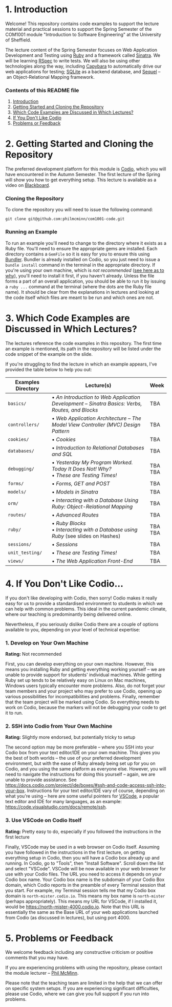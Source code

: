 # 1. Introduction

Welcome! This repository contains code examples to support the lecture material
and practical sessions to support the Spring Semester of the COM1001 module
"Introduction to Software Engineering" at the University of Sheffield.

The lecture content of the Spring Semester focuses on Web Application
Development and Testing using [Ruby](https://www.ruby-lang.org/) and a framework
called [Sinatra](http://sinatrarb.com/). We will be learning
[RSpec](https://rspec.info/) to write tests. We will also be using other
technologies along the way, including
[Capybara](https://teamcapybara.github.io/capybara/) to automatically drive our
web applications for testing; [SQLite](https://www.sqlite.org/) as a backend
database, and [Sequel](https://sequel.jeremyevans.net/) – an Object-Relational
Mapping framework.

### Contents of this README file

1. [Introduction](#1-introduction)
2. [Getting Started and Cloning the Repository](#2-getting-started-and-cloning-the-repository)
3. [Which Code Examples are Discussed in Which Lectures?](#3-which-examples-are-discussed-in-which-lectures)
4. [If You Don't Like Codio](#4-if-you-dont-like-codio)
5. [Problems or Feedback](#5-problems-or-feedback)


# 2. Getting Started and Cloning the Repository

The preferred development platform for this module is
[Codio](https://www.codio.com/), which you will have encountered in the Autumn
Semester. The first lecture of the Spring will show you how to get everything
setup. This lecture is available as a video on
[Blackboard](https://vle.shef.ac.uk).

### Cloning the Repository

To clone the repository you will need to issue the following command:

``git clone git@github.com:philmcminn/com1001-code.git``

### Running an Example

To run an example you'll need to change to the directory where it exists as a
Ruby file. You'll need to ensure the appropriate gems are installed. Each
directory contains a ``GemFile`` so it is easy for you to ensure this using
[Bundler](https://bundler.io). Bundler is already installed on Codio, so you
just need to issue a ``bundle install`` command in the terminal in the
appropriate directory. If you're using your own machine, which is _not
recommended_ ([see here as to why](#1-develop-on-your-own-machine)), you'll need
to install it first, if you haven't already. Unless the file forms a part of an
overall application, you should be able to run it by issuing a ``ruby ...``
command at the terminal (where the dots are the Ruby file name). It should be
clear from the explanations in lectures and looking at the code itself which
files are meant to be run and which ones are not.

# 3. Which Code Examples are Discussed in Which Lectures?

The lectures reference the code examples in this repository. The first time an
example is mentioned, its path in the repository will be listed under the code
snippet of the example on the slide. 

If you're struggling to find the lecture in which an example appears, I've provided the
table below to help you out:

| Examples Directory  | Lecture(s)                                                                                                 | Week          |
| ------------------- | -----------------------------------------------------------------------------------------------------------| ------------- |
| ``basics/``         | &bullet; _An Introduction to Web Application Development – Sinatra Basics: Verbs, Routes, and Blocks_      | TBA           |
| ``controllers/``    | &bullet; _Web Application Architecture – The Model View Controller (MVC) Design Pattern_                   | TBA           |
| ``cookies/``        | &bullet; _Cookies_                                                                                         | TBA           |
| ``databases/``      | &bullet; _Introduction to Relational Databases and SQL_                                                    | TBA           |
| ``debugging/``      | &bullet; _Yesterday My Program Worked. Today It Does Not! Why?_ <br /> &bullet; _These are Testing Times!_ | TBA <br/> TBA |
| ``forms/``          | &bullet; _Forms, GET and POST_                                                                             | TBA           |
| ``models/``         | &bullet; _Models in Sinatra_                                                                               | TBA           |
| ``orm/``            | &bullet; _Interacting with a Database Using Ruby: Object-Relational Mapping_                               | TBA           |
| ``routes/``         | &bullet; _Advanced Routes_                                                                                 | TBA           |
| ``ruby/``           | &bullet; _Ruby Blocks_ <br /> &bullet; _Interacting with a Database using Ruby_ (see slides on Hashes)     | TBA <br/> TBA |
| ``sessions/``       | &bullet; _Sessions_                                                                                        | TBA           |
| ``unit_testing/``   | &bullet; _These are Testing Times!_                                                                        | TBA           |
| ``views/``          | &bullet; _The Web Application Front-End_                                                                   | TBA           |

# 4. If You Don't Like Codio...

If you don't like developing with Codio, then sorry! Codio makes it really easy
for us to provide a standardised environment to students in which we can help
with common problems. This ideal in the current pandemic climate, where our
teaching is predominantly being delivered online. 

Nevertheless, if you seriously dislike Codio there are a couple of options
available to you, depending on your level of technical expertise:

### 1. Develop on Your Own Machine

**Rating:** Not recommended

First, you can develop everything on your own machine. However, this means you
installing Ruby and getting everything working yourself – we are unable to
provide support for students' individual machines. While getting Ruby set up
tends to be relatively easy on Linux on Mac machines, Windows users typically
encounter more problems. Also, do not forget your team members and your project
who may prefer to use Codio, opening up various possibilities for
incompatibilities and problems. Finally, remember that the team project will be
marked using Codio. So everything needs to work on Codio, because the markers
will not be debugging your code to get it to run.

### 2. SSH into Codio from Your Own Machine

**Rating:** Slightly more endorsed, but potentially tricky to setup

The second option may be more preferable – where you SSH into your Codio box
from your text editor/IDE on your own machine. This gives you the best of both
worlds – the use of your preferred development environment, but with the ease of
Ruby already being set up for you on Codio, and you using the same platform as
everyone else. However, you will need to navigate the instructions for doing
this yourself – again, we are unable to provide assistance. See
https://docs.codio.com/project/ide/boxes/#ssh-and-code-access-ssh-into-your-box.
Instructions for your text editor/IDE vary of course, depending on what you're
using – here are some useful pointers for
[VSCode](https://code.visualstudio.com), a popular text editor and IDE for many
languages, as an example: https://code.visualstudio.com/docs/remote/ssh.

### 3. Use VSCode on Codio Itself

**Rating:** Pretty easy to do, especially if you followed the instructions in
the first lecture

Finally, VSCode may be used in a web browser on Codio itself. Assuming you have
followed in the instructions in the first lecture, on getting everything setup
in Codio, then you will have a Codio box already up and running. In Codio, go to
"Tools", then "Install Software". Scroll down the list and select "VSCode".
VSCode will be now available in your web browser for use with your Codio files.
The URL you need to access it depends on your Codio box name. Your Codio box
name is the subdomain of your Codio Box domain, which Codio reports in the
preamble of every Terminal session that you start. For example, my Terminal
session tells me that my Codio box domain is ``north-mister.codio.io``. This
means my box name is ``north-mister`` (perhaps appropriately). This means my URL
for VSCode, if I installed it, would be https://north-mister-4000.codio.io. Note
that this URL is essentially the same as the Base URL of your web applications
launched from Codio (as discussed in lectures), but using port 4000.

# 5. Problems or Feedback

We welcome feedback including any constructive criticism or positive comments
that you may have.

If you are experiencing problems with using the repository, please contact the
module lecturer – [Phil McMinn](https://mcminn.io). 

Please note that the teaching team are limited in the help that we can offer on
specific system setups. If you are experiencing significant difficulties, please
use Codio, where we can give you full support if you run into problems. 
